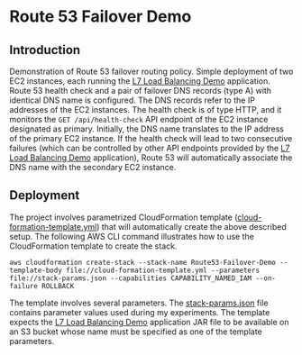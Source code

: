 # Route 53 Failover Demo

## Introduction
Demonstration of Route 53 failover routing policy. Simple deployment of two EC2 instances, each running the [L7 Load Balancing Demo](../L7-Load-Balancing) application. Route 53 health check and a pair of failover DNS records (type A) with identical DNS name is configured. The DNS records refer to the IP addresses of the EC2 instances. The health check is of type HTTP, and it monitors the `GET /api/health-check` API endpoint of the EC2 instance designated as primary. Initially, the DNS name translates to the IP address of the primary EC2 instance. If the health check will lead to two consecutive failures (which can be controlled by other API endpoints provided by the [L7 Load Balancing Demo](../L7-Load-Balancing) application), Route 53 will automatically associate the DNS name with the secondary EC2 instance.

## Deployment
The project involves parametrized CloudFormation template ([cloud-formation-template.yml](./cloud-formation-template.yml)) that will automatically create the above described setup. The following AWS CLI command illustrates how to use the CloudFormation template to create the stack.
```
aws cloudformation create-stack --stack-name Route53-Failover-Demo --template-body file://cloud-formation-template.yml --parameters file://stack-params.json --capabilities CAPABILITY_NAMED_IAM --on-failure ROLLBACK
```

The template involves several parameters. The [stack-params.json](./stack-params.json) file contains parameter values used during my experiments. The template expects the [L7 Load Balancing Demo](../L7-Load-Balancing) application JAR file to be available on an S3 bucket whose name must be specified as one of the template parameters.
